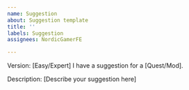 ```yaml
---
name: Suggestion
about: Suggestion template
title: ''
labels: Suggestion
assignees: NordicGamerFE

---
```


Version: [Easy/Expert]
I have a suggestion for a [Quest/Mod].

Description:
[Describe your suggestion here]
